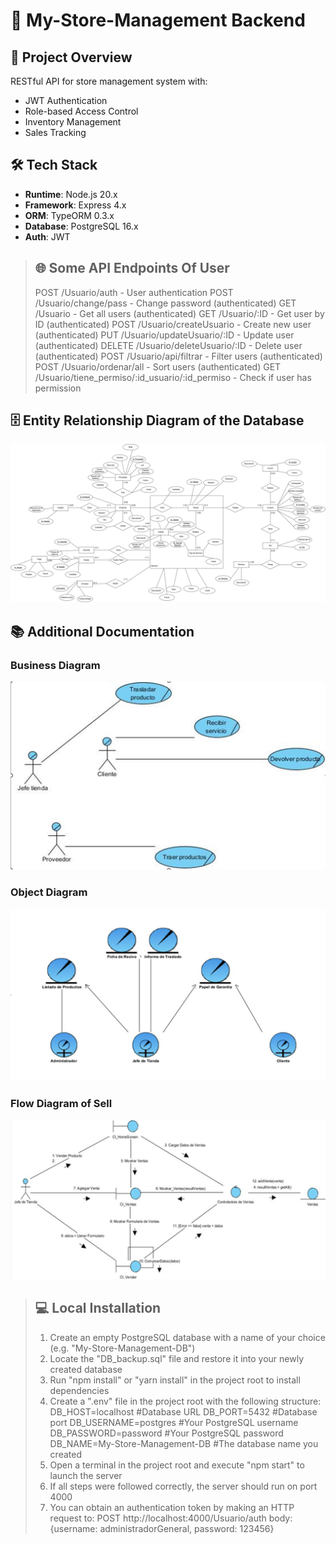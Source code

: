 # 🚀 My-Store-Management Backend

## 📌 Project Overview
RESTful API for store management system with:
- JWT Authentication
- Role-based Access Control
- Inventory Management
- Sales Tracking

## 🛠️ Tech Stack
- **Runtime**: Node.js 20.x
- **Framework**: Express 4.x
- **ORM**: TypeORM 0.3.x
- **Database**: PostgreSQL 16.x
- **Auth**: JWT

>## 🌐 Some API Endpoints Of User
>POST /Usuario/auth - User authentication
>POST /Usuario/change/pass - Change password (authenticated)
>GET /Usuario - Get all users (authenticated)
>GET /Usuario/:ID - Get user by ID (authenticated)
>POST /Usuario/createUsuario - Create new user (authenticated)
>PUT /Usuario/updateUsuario/:ID - Update user (authenticated)
>DELETE /Usuario/deleteUsuario/:ID - Delete user (authenticated)
>POST /Usuario/api/filtrar - Filter users (authenticated)
>POST /Usuario/ordenar/all - Sort users (authenticated)
>GET /Usuario/tiene_permiso/:id_usuario/:id_permiso - Check if user has permission

## 🗄️ Entity Relationship Diagram of the Database
![Database ER Diagram](./documentatio/ERD_DB.jpg)

## 📚 Additional Documentation
### Business Diagram
![Business](./documentatio/Business%20Diagram.png)

### Object Diagram
![Object](./documentatio/Object%20Diagram.png)

### Flow Diagram of Sell
![Flow](./documentatio/Frow%20Diagram.png)

>## 💻 Local Installation
>1. Create an empty PostgreSQL database with a name of your choice (e.g. "My-Store-Management-DB")
>2. Locate the "DB_backup.sql" file and restore it into your newly created database
>3. Run "npm install" or "yarn install" in the project root to install dependencies
>4. Create a ".env" file in the project root with the following structure:
>DB_HOST=localhost #Database URL
>DB_PORT=5432 #Database port
>DB_USERNAME=postgres #Your PostgreSQL username
>DB_PASSWORD=password #Your PostgreSQL password
>DB_NAME=My-Store-Management-DB #The database name you created
>5. Open a terminal in the project root and execute "npm start" to launch the server
>6. If all steps were followed correctly, the server should run on port 4000
>7. You can obtain an authentication token by making an HTTP request to:
>POST http://localhost:4000/Usuario/auth
>body: {username: administradorGeneral, password: 123456}
